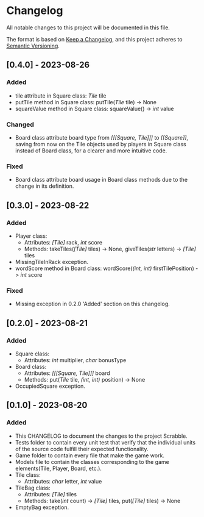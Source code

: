 # Changelog

All notable changes to this project will be documented in this file.

The format is based on [Keep a Changelog](https://keepachangelog.com/en/1.1.0/),
and this project adheres to [Semantic Versioning](https://semver.org/spec/v2.0.0.html).

## [0.4.0] - 2023-08-26

### Added

 - tile attribute in Square class: _Tile_ tile
 - putTile method in Square class: putTile(_Tile_ tile) -> None
 - squareValue method in Square class: squareValue() -> _int_ value

### Changed

 - Board class attribute board type from _[[[Square, Tile]]]_ to _[[Square]]_, saving from now on the Tile objects used by players in Square class instead of Board class, for a clearer and more intuitive code.  

### Fixed

 - Board class attribute board usage in Board class methods due to the change in its definition.

## [0.3.0] - 2023-08-22

### Added

 - Player class:
    - Attributes: _[Tile]_ rack, _int_ score
    - Methods: takeTiles(_[Tile]_ tiles) -> None, giveTiles(_str_ letters) -> _[Tile]_ tiles
 - MissingTileInRack exception.
 - wordScore method in Board class: wordScore(_(int, int)_ firstTilePosition) -> _int_ score 

### Fixed

 - Missing exception in 0.2.0 'Added' section on this changelog.

## [0.2.0] - 2023-08-21

### Added
 
 - Square class:
    - Attributes: _int_ multiplier, _char_ bonusType
 - Board class:
    - Attributes: _[[[Square, Tile]]]_ board
    - Methods: put(_Tile_ tile, _(int, int)_ position) -> None
 - OccupiedSquare exception.

## [0.1.0] - 2023-08-20

### Added

 - This CHANGELOG to document the changes to the project Scrabble.
 - Tests folder to contain every unit test that verify that the individual units of the source code fulfill their expected functionality. 
 - Game folder to contain every file that make the game work.
 - Models file to contain the classes corresponding to the game elements(Tile, Player, Board, etc.).
 - Tile class:
    - Attributes: _char_ letter, _int_ value
 - TileBag class:
    - Attributes: _[Tile]_ tiles
    - Methods: take(_int_ count) -> _[Tile]_ tiles, put(_[Tile]_ tiles) -> None
 - EmptyBag exception.